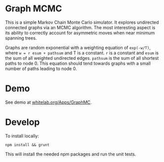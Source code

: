 Graph MCMC
====

This is a simple Markov Chain Monte Carlo simulator. It explores
undirected connected graphs via an MCMC algorithm. The most
interesting aspect is its ability to correctly account for asymmetric
moves when near minimum spanning trees.

Graphs are random exponential with a weighting equation of
`exp(-w/T)`, where `w = r esum + pathsum` and T is a constant. `r` is
a constant and `esum` is the sum of all weighted undirected
edges. `pathsum` is the sum of all shortest paths to node 0. This
equation should tend towards graphs with a small number of paths
leading to node 0.

Demo
====

See demo at [whitelab.org/Apps/GraphMC](https://thewhitelab.org/Apps/GraphMC).

Develop
====

To install locally:

```
npm install && grunt
```

This will install the needed npm packages and run the unit tests.

